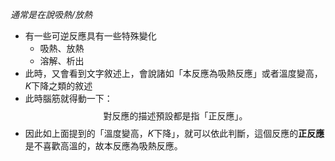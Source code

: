 *通常是在說吸熱/放熱*
- 有一些可逆反應具有一些特殊變化
	- 吸熱、放熱
	- 溶解、析出
- 此時，又會看到文字敘述上，會說諸如「本反應為吸熱反應」或者溫度變高，$K$下降之類的敘述
- 此時腦筋就得動一下：$$\text{對反應的描述預設都是指「正反應」。}$$
- 因此如上面提到的「溫度變高，$K$下降」，就可以依此判斷，這個反應的**正反應**是不喜歡高溫的，故本反應為吸熱反應。
